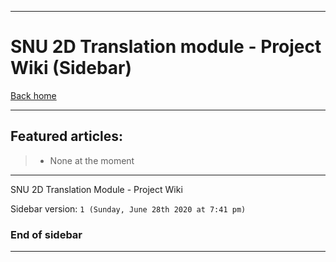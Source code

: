 
***

# SNU 2D Translation module - Project Wiki (Sidebar)

[Back home](https://github.com/seanpm2001/SNU_2D_Translation/wiki/)

***

## Featured articles:

> * None at the moment

***

SNU 2D Translation Module - Project Wiki

Sidebar version: `1 (Sunday, June 28th 2020 at 7:41 pm)`

### End of sidebar

***
